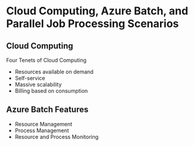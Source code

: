 # Cloud Computing, Azure Batch, and Parallel Job Processing Scenarios

## Cloud Computing
Four Tenets of Cloud Computing
* Resources available on demand
* Self-service
* Massive scalability
* Billing based on consumption

 ## Azure Batch Features
 * Resource Management
 * Process Management
 * Resource and Process Monitoring